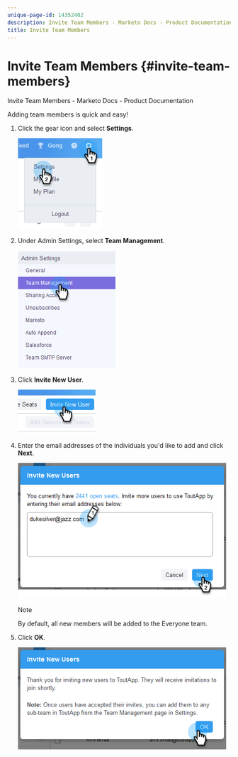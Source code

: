 ```yaml
---
unique-page-id: 14352402
description: Invite Team Members - Marketo Docs - Product Documentation
title: Invite Team Members
---
```


# Invite Team Members {#invite-team-members}

Invite Team Members - Marketo Docs - Product Documentation

Adding team members is quick and easy!

1. Click the gear icon and select **Settings**.

   ![](assets/one.png)

1. Under Admin Settings, select **Team Management**.

   ![](assets/two.png)

1. Click **Invite New User**.

   ![](assets/three.png)

1. Enter the email addresses of the individuals you'd like to add and click **Next**.

   ![](assets/four.png)

   >[!NOTE]
   >
   >By default, all new members will be added to the Everyone team.

1. Click **OK**.

   ![](assets/five.png)

